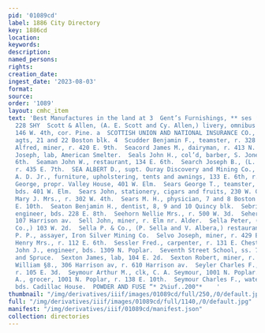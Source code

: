 ```yaml
---
pid: '01089cd'
label: 1886 City Directory
key: 1886cd
location: 
keywords: 
description: 
named_persons: 
rights: 
creation_date: 
ingest_date: '2023-08-03'
format: 
source: 
order: '1089'
layout: cmhc_item
text: 'Best Manufactures in the land at 3  Gent’s Furnishings, ** ses ‘eitee''& Smits  SCO
  228 SHY  Scott & Allen, (A. E. Scott and Cy. Allen,) livery, omnibus and  hack stables,
  146 W. 4th, cor. Pine. a  SCOTTISH UNION AND NATIONAL INSURANCE CO., Buck & 4 Steel,
  agts, 21 and 22 Boston blk. 4  Scudder Benjamin F., teamster, r. 328 W. Chestnut.  Seabrook
  Alfred, miner, r. 420 E. 9th.  Seacord James M., dairyman, r. 413 N. Leiter av.  Seal
  Joseph, lab, American Smelter.  Seals John H., col’d, barber, S. Jones, r. 213 W.
  6th.  Seaman John W., restaurant, 134 E. 6th.  Search Joseph B., (L. Cole & Co.,)
  r. 435 E. 7th.  SEA ALBERT D., supt. Ouray Discovery and Mining Co., 133  . 6th.  SEARL
  A. D. Jr., furniture, upholstering, tents and awnings, 133 E. 6th, r. 1003 N. Hemlock.  Sears
  George, propr. Valley House, 401 W. Elm.  Sears George T., teamster, I. E. Condron,
  bds. 401 W. Elm.  Sears John, stationery, cigars and fruits, 230 W. Chestnut.  Sears
  Mary J. Mrs., r. 302 W. 4th.  Sears M. H., physician, 7 and 8 Boston blk, r. 519
  E. 10th.  Seaton Benjamin H., dentist, 8, 9 and 10 Quincy blk.  Sebring Andrew,
  engineer, bds. 228 E. 8th.  Seehorn Nellie Mrs., r. 500 W. 3d.  Seher John W., saloon,
  107 Harrison av.  Sell John, miner, r. Elm nr. Alder.  Sella Peter, (P. Sella &
  Co.,) 103 W. 2d.  Sella P. & Co., (P. Sella and V. Albera,) restaurant, 103 W. 2d.  Seltzer
  P. P., assayer, Iron Silver Mining Co.  Selvo Joseph, miner, r. 429 EK. 2d.  Serverson
  Henry Mrs., r. 112 E. 6th.  Sessler Fred., carpenter, r. 131 E. Chestnut.  Sevan
  John J., engineer, bds. 1309 N. Poplar.  Seventh Street School, ss. 7th bet. Pine
  and Spruce.  Sexton James, lab, 104 E. 2d.  Sexton Robert, miner, r. 216 E. 4th.  Sexton
  William §8., 306 Harrison av, r. 610 Harrison av.  Seyler Charles F., (Chinn & Co.,)
  r. 105 E. 3d.  Seymour Arthur M., clk, C. A. Seymour, 1001 N. Poplar.  SEYMOUR CHARLES
  A., grocer, 1001 N. Poplar, r. 138 E. 10th.  Seymour Charles F., water service,
  bds. Cadillac House.  POWDER AND FUSE “* 2%iuf..200"*    '
thumbnail: "/img/derivatives/iiif/images/01089cd/full/250,/0/default.jpg"
full: "/img/derivatives/iiif/images/01089cd/full/1140,/0/default.jpg"
manifest: "/img/derivatives/iiif/01089cd/manifest.json"
collection: directories
---
```

